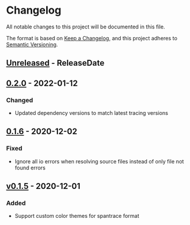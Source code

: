 # Changelog
All notable changes to this project will be documented in this file.

The format is based on [Keep a Changelog](https://keepachangelog.com/en/1.0.0/),
and this project adheres to [Semantic Versioning](https://semver.org/spec/v2.0.0.html).

<!-- next-header -->

## [Unreleased] - ReleaseDate

## [0.2.0] - 2022-01-12
### Changed
- Updated dependency versions to match latest tracing versions

## [0.1.6] - 2020-12-02
### Fixed
- Ignore all io errors when resolving source files instead of only file not
  found errors

## [v0.1.5] - 2020-12-01
### Added
- Support custom color themes for spantrace format

<!-- next-url -->
[Unreleased]: https://github.com/eyre-rs/color-spantrace/compare/v0.2.0...HEAD
[0.2.0]: https://github.com/eyre-rs/color-spantrace/compare/v0.1.6...v0.2.0
[0.1.6]: https://github.com/eyre-rs/color-spantrace/compare/v0.1.5...v0.1.6
[v0.1.5]: https://github.com/eyre-rs/color-spantrace/releases/tag/v0.1.5
